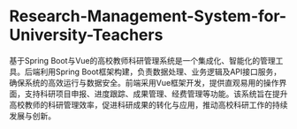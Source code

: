 # Research-Management-System-for-University-Teachers
基于Spring Boot与Vue的高校教师科研管理系统是一个集成化、智能化的管理工具。后端利用Spring Boot框架构建，负责数据处理、业务逻辑及API接口服务，确保系统的高效运行与数据安全。前端采用Vue框架开发，提供直观易用的操作界面，支持科研项目申报、进度跟踪、成果管理、经费管理等功能。该系统旨在提升高校教师的科研管理效率，促进科研成果的转化与应用，推动高校科研工作的持续发展与创新。
